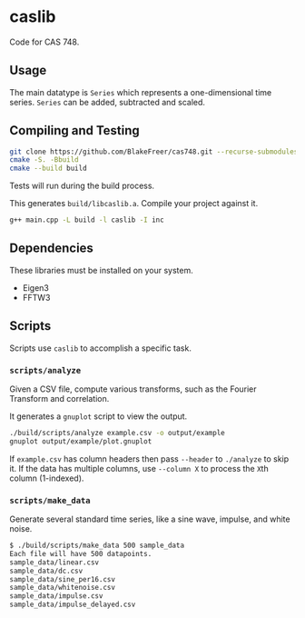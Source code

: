 # caslib

Code for CAS 748.

## Usage

The main datatype is `Series` which represents a one-dimensional time series. `Series` can be added, subtracted and scaled.

## Compiling and Testing

```bash
git clone https://github.com/BlakeFreer/cas748.git --recurse-submodules
cmake -S. -Bbuild
cmake --build build
```

Tests will run during the build process.

This generates `build/libcaslib.a`. Compile your project against it.

```bash
g++ main.cpp -L build -l caslib -I inc
```

## Dependencies

These libraries must be installed on your system.

- Eigen3
- FFTW3

## Scripts

Scripts use `caslib` to accomplish a specific task.

### `scripts/analyze`

Given a CSV file, compute various transforms, such as the Fourier Transform and correlation.

It generates a `gnuplot` script to view the output.

```bash
./build/scripts/analyze example.csv -o output/example
gnuplot output/example/plot.gnuplot
```

If `example.csv` has column headers then pass `--header` to `./analyze` to skip it. If the data has multiple columns, use `--column X` to process the `X`th column (1-indexed).

### `scripts/make_data`

Generate several standard time series, like a sine wave, impulse, and white noise.

```bash
$ ./build/scripts/make_data 500 sample_data
Each file will have 500 datapoints.
sample_data/linear.csv
sample_data/dc.csv
sample_data/sine_per16.csv
sample_data/whitenoise.csv
sample_data/impulse.csv
sample_data/impulse_delayed.csv
```
